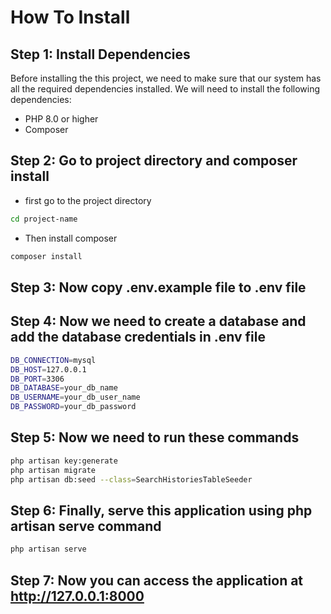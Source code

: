 # How To Install

## Step 1: Install Dependencies

Before installing the this project, we need to make sure that our system has all the required dependencies installed. We will need to install the following dependencies:

-   PHP 8.0 or higher
-   Composer

## Step 2: Go to project directory and composer install

- first go to the project directory

```bash
cd project-name
```

- Then install composer

```bash
composer install
```
## Step 3: Now copy .env.example file to .env file


## Step 4: Now we need to create a database and add the database credentials in .env file

```bash
DB_CONNECTION=mysql
DB_HOST=127.0.0.1
DB_PORT=3306
DB_DATABASE=your_db_name
DB_USERNAME=your_db_user_name
DB_PASSWORD=your_db_password
```

## Step 5: Now we need to run these commands

```bash
php artisan key:generate
php artisan migrate
php artisan db:seed --class=SearchHistoriesTableSeeder
```

## Step 6: Finally, serve this application using php artisan serve command

```bash
php artisan serve
```

## Step 7: Now you can access the application at http://127.0.0.1:8000
